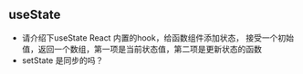 ## useState
- 请介绍下useState
    React 内置的hook，给函数组件添加状态，
    接受一个初始值，返回一个数组，第一项是当前状态值，第二项是更新状态的函数
- setState 是同步的吗？
